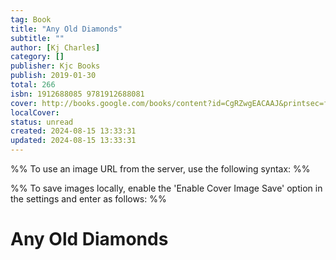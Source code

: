 ```yaml
---
tag: Book
title: "Any Old Diamonds"
subtitle: ""
author: [Kj Charles]
category: []
publisher: Kjc Books
publish: 2019-01-30
total: 266
isbn: 1912688085 9781912688081
cover: http://books.google.com/books/content?id=CgRZwgEACAAJ&printsec=frontcover&img=1&zoom=1&source=gbs_api
localCover: 
status: unread
created: 2024-08-15 13:33:31
updated: 2024-08-15 13:33:31
---
```


%% To use an image URL from the server, use the following syntax: %%


%% To save images locally, enable the 'Enable Cover Image Save' option in the settings and enter as follows: %%


# Any Old Diamonds